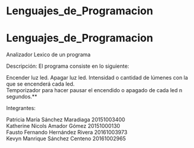 # Lenguajes_de_Programacion
# Lenguajes_de_Programacion
Analizador Lexico de un programa

Descripción:
El programa consiste en lo siguiente:

Encender luz led.
Apagar luz led.
Intensidad o cantidad de lúmenes con la que se encenderá cada led.                     
Temporizador para hacer pausar el encendido o apagado de cada led n segundos.**
 

Integrantes:
	
Patricia María Sánchez Maradiaga       20151003400                       
Katherine Nicols Amador Gómez	       20151000130            
Fausto Fernando Hernández Rivera       20161003973         
Kevyn Manrique Sánchez Centeno         20161002965              
	

